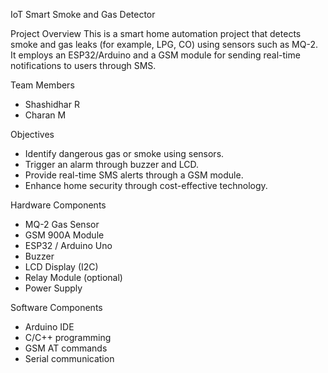  IoT Smart Smoke and Gas Detector

 Project Overview
This is a smart home automation project that detects smoke and gas leaks (for example, LPG, CO) using sensors such as MQ-2. It employs an ESP32/Arduino and a GSM module for sending real-time notifications to users through SMS.

 Team Members
- Shashidhar R
-  Charan M


 Objectives
- Identify dangerous gas or smoke using sensors.
- Trigger an alarm through buzzer and LCD.
- Provide real-time SMS alerts through a GSM module.
- Enhance home security through cost-effective technology.

 Hardware Components
- MQ-2 Gas Sensor
- GSM 900A Module
- ESP32 / Arduino Uno
- Buzzer
- LCD Display (I2C)
- Relay Module (optional)
- Power Supply

 Software Components
- Arduino IDE
- C/C++ programming
- GSM AT commands
- Serial communication



